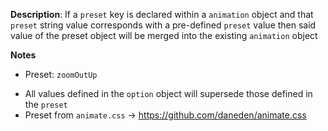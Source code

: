 __Description__: If a `preset` key is declared within a `animation` object and that `preset` string value corresponds with a pre-defined `preset` value then said value of the preset object will be merged into the existing `animation` object

__Notes__

+ Preset: `zoomOutUp`
- All values defined in the `option` object will supersede those defined in the `preset`
- Preset from `animate.css` -> https://github.com/daneden/animate.css